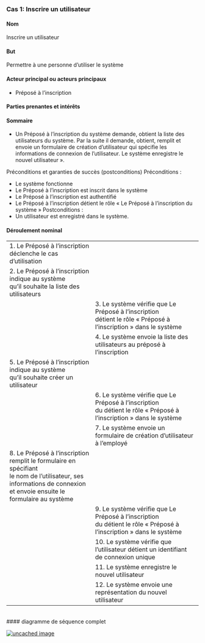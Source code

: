 ### Cas 1: Inscrire un utilisateur

#### Nom

Inscrire un utilisateur

#### But

Permettre à une personne d’utiliser le système

#### Acteur principal ou acteurs principaux

* Préposé à l’inscription

#### Parties prenantes et intérêts

#### Sommaire

* Un Préposé à l’inscription du système demande, obtient la liste des utilisateurs du système. Par la suite il demande, obtient, remplit et envoie un formulaire de création d’utilisateur qui spécifie les informations de connexion de l’utilisateur. Le système enregistre le nouvel utilisateur ».

Préconditions et garanties de succès (postconditions)
Préconditions :

* Le système fonctionne
* Le Préposé à l’inscription est inscrit dans le système
* Le Préposé à l’inscription est authentifié
* Le Préposé à l’inscription détient le rôle « Le Préposé à l’inscription du système »
Postconditions :
* Un utilisateur est enregistré dans le système.

#### Déroulement nominal

|  |  |
| --- | --- |
| 1.	Le Préposé à l’inscription déclenche le cas d’utilisation |  |
| 2.	Le Préposé à l’inscription indique au système<br>qu’il souhaite la liste des utilisateurs |  |
|  | 3.	Le système vérifie que Le Préposé à l’inscription<br>détient le rôle « Préposé à l’inscription » dans le système |
|  | 4.	Le système envoie la liste des utilisateurs au préposé à l’inscription |
| 5.	Le Préposé à l’inscription indique au système<br>qu’il souhaite créer un utilisateur |  |
|  | 6.	Le système vérifie que Le Préposé à l’inscription<br>du détient le rôle « Préposé à l’inscription » dans le système |
|  | 7.	Le système envoie un formulaire de création d’utilisateur à l’employé |
| 8.	Le Préposé à l’inscription remplit le formulaire en spécifiant<br>le nom de l’utilisateur, ses informations de connexion<br>et envoie ensuite le formulaire au système |  |
|  | 9.	Le système vérifie que Le Préposé à l’inscription<br>du détient le rôle « Préposé à l’inscription » dans le système |
|  | 10.	Le système vérifie que l’utilisateur détient un identifiant de connexion unique |
|  | 11.	Le système enregistre le nouvel utilisateur |
|  | 12.	Le système envoie une représentation du nouvel utilisateur |
<br>
#### diagramme de séquence complet

[![uncached image](http://www.plantuml.com/plantuml/proxy?cache=no&src=https://raw.githubusercontent.com/pierrelucueisd/testUml/master/diagram2.md)](diagram2.md "voir le diagramme")